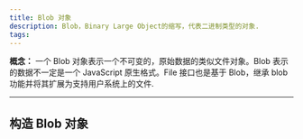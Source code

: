 ```yaml
---
title: Blob 对象
description: Blob，Binary Large Object的缩写，代表二进制类型的对象.
tags: 
---
```


**概念：** 一个 Blob 对象表示一个不可变的，原始数据的类似文件对象。Blob 表示的数据不一定是一个 JavaScript 原生格式。File 接口也是基于 Blob，继承 blob 功能并将其扩展为支持用户系统上的文件.

***

## 构造 Blob 对象





